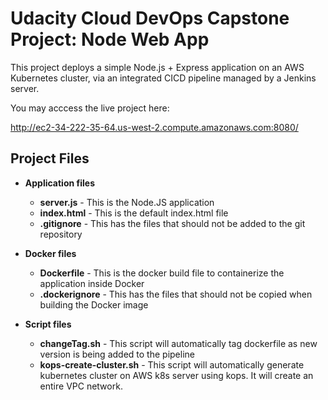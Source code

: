 # Udacity Cloud DevOps Capstone Project: Node Web App

This project deploys a simple Node.js + Express application on an AWS Kubernetes cluster, via an integrated CICD pipeline managed by a Jenkins server.

You may acccess the live project here:

http://ec2-34-222-35-64.us-west-2.compute.amazonaws.com:8080/

## Project Files

- **Application files**

  - **server.js** - This is the Node.JS application
  - **index.html** - This is the default index.html file
  - **.gitignore** - This has the files that should not be added to the git repository

- **Docker files**
  - **Dockerfile** - This is the docker build file to containerize the application inside Docker
  - **.dockerignore** - This has the files that should not be copied when building the Docker image
- **Script files**
  - **changeTag.sh** - This script will automatically tag dockerfile as new version is being added to the pipeline
  - **kops-create-cluster.sh** - This script will automatically generate kubernetes cluster on AWS k8s server using kops. It will create an entire VPC network.
